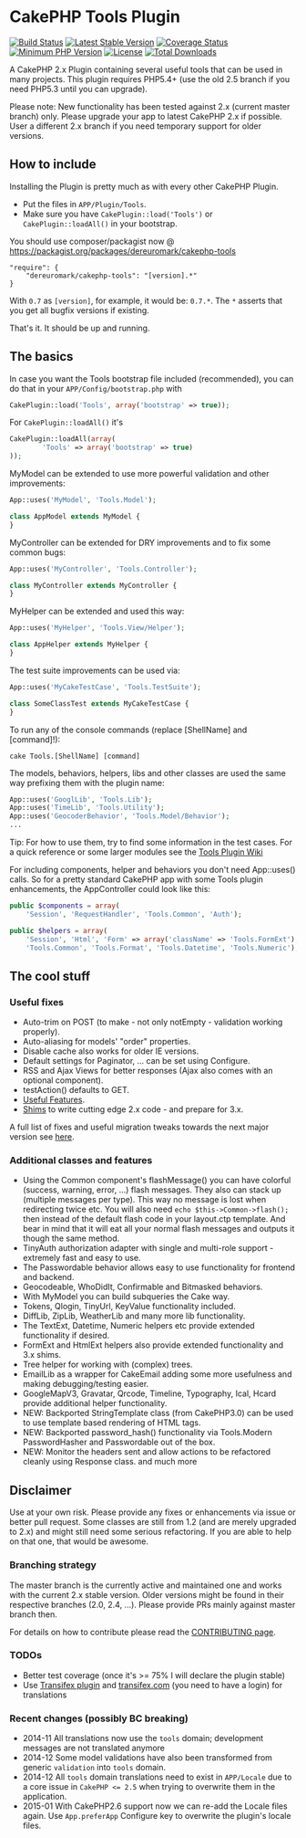 # CakePHP Tools Plugin
[![Build Status](https://api.travis-ci.org/dereuromark/cakephp-tools.png?branch=master)](https://travis-ci.org/dereuromark/cakephp-tools)
[![Latest Stable Version](https://poser.pugx.org/dereuromark/cakephp-tools/v/stable.png)](https://packagist.org/packages/dereuromark/cakephp-tools)
[![Coverage Status](https://coveralls.io/repos/dereuromark/cakephp-tools/badge.png)](https://coveralls.io/r/dereuromark/cakephp-tools)
[![Minimum PHP Version](http://img.shields.io/badge/php-%3E%3D%205.4-8892BF.svg)](https://php.net/)
[![License](https://poser.pugx.org/dereuromark/cakephp-tools/license.png)](https://packagist.org/packages/dereuromark/cakephp-tools)
[![Total Downloads](https://poser.pugx.org/dereuromark/cakephp-tools/d/total.png)](https://packagist.org/packages/dereuromark/cakephp-tools)

A CakePHP 2.x Plugin containing several useful tools that can be used in many projects.
This plugin requires PHP5.4+ (use the old 2.5 branch if you need PHP5.3 until you can upgrade).

Please note: New functionality has been tested against 2.x (current master branch) only.
Please upgrade your app to latest CakePHP 2.x if possible.
User a different 2.x branch if you need temporary support for older versions.

## How to include
Installing the Plugin is pretty much as with every other CakePHP Plugin.

* Put the files in `APP/Plugin/Tools`.
* Make sure you have `CakePlugin::load('Tools')` or `CakePlugin::loadAll()` in your bootstrap.

You should use composer/packagist now @ https://packagist.org/packages/dereuromark/cakephp-tools

```
"require": {
	"dereuromark/cakephp-tools": "[version].*"
}
```
With `0.7` as `[version]`, for example, it would be: `0.7.*`.
The `*` asserts that you get all bugfix versions if existing.

That's it. It should be up and running.

## The basics

In case you want the Tools bootstrap file included (recommended), you can do that in your `APP/Config/bootstrap.php` with

```php
CakePlugin::load('Tools', array('bootstrap' => true));
```

For `CakePlugin::loadAll()` it's

```php
CakePlugin::loadAll(array(
		'Tools' => array('bootstrap' => true)
));
```

MyModel can be extended to use more powerful validation and other improvements:

```php
App::uses('MyModel', 'Tools.Model');

class AppModel extends MyModel {
}
```

MyController can be extended for DRY improvements and to fix some common bugs:

```php
App::uses('MyController', 'Tools.Controller');

class MyController extends MyController {
}
```

MyHelper can be extended and used this way:

```php
App::uses('MyHelper', 'Tools.View/Helper');

class AppHelper extends MyHelper {
}
```

The test suite improvements can be used via:

```php
App::uses('MyCakeTestCase', 'Tools.TestSuite');

class SomeClassTest extends MyCakeTestCase {
}
```

To run any of the console commands (replace [ShellName] and [command]!):

    cake Tools.[ShellName] [command]

The models, behaviors, helpers, libs and other classes are used the same way prefixing them with the plugin name:

```php
App::uses('GooglLib', 'Tools.Lib');
App::uses('TimeLib', 'Tools.Utility');
App::uses('GeocoderBehavior', 'Tools.Model/Behavior');
...
```

Tip: For how to use them, try to find some information in the test cases.
For a quick reference or some larger modules see the [Tools Plugin Wiki](https://github.com/dereuromark/cakephp-tools/wiki)

For including components, helper and behaviors you don't need App::uses() calls.
So for a pretty standard CakePHP app with some Tools plugin enhancements, the AppController could look like this:
```php
public $components = array(
	'Session', 'RequestHandler', 'Tools.Common', 'Auth');

public $helpers = array(
	'Session', 'Html', 'Form' => array('className' => 'Tools.FormExt'),
	'Tools.Common', 'Tools.Format', 'Tools.Datetime', 'Tools.Numeric');
```

## The cool stuff

### Useful fixes

* Auto-trim on POST (to make - not only notEmpty - validation working properly).
* Auto-aliasing for models' "order" properties.
* Disable cache also works for older IE versions.
* Default settings for Paginator, ... can be set using Configure.
* RSS and Ajax Views for better responses (Ajax also comes with an optional component).
* testAction() defaults to GET.
* [Useful Features](docs/Features.md).
* [Shims](docs/Shims.md) to write cutting edge 2.x code - and prepare for 3.x.

A full list of fixes and useful migration tweaks towards the next major version see [here](https://github.com/dereuromark/cakephp-tools/wiki/Included-fixes-and-migration-tweaks).

### Additional classes and features

* Using the Common component's flashMessage() you can have colorful (success, warning, error, ...) flash messages.
  They also can stack up (multiple messages per type). This way no message is lost when redirecting twice etc.
  You will also need `echo $this->Common->flash();` then instead of the default flash code in your layout.ctp template.
  And bear in mind that it will eat all your normal flash messages and outputs it though the same method.
* TinyAuth authorization adapter with single and multi-role support - extremely fast and easy to use.
* The Passwordable behavior allows easy to use functionality for frontend and backend.
* Geocodeable, WhoDidIt, Confirmable and Bitmasked behaviors.
* With MyModel you can build subqueries the Cake way.
* Tokens, Qlogin, TinyUrl, KeyValue functionality included.
* DiffLib, ZipLib, WeatherLib and many more lib functionality.
* The TextExt, Datetime, Numeric helpers etc provide extended functionality if desired.
* FormExt and HtmlExt helpers also provide extended functionality and 3.x shims.
* Tree helper for working with (complex) trees.
* EmailLib as a wrapper for CakeEmail adding some more usefulness and making debugging/testing easier.
* GoogleMapV3, Gravatar, Qrcode, Timeline, Typography, Ical, Hcard provide additional helper functionality.
* NEW: Backported StringTemplate class (from CakePHP3.0) can be used to use template based rendering of HTML tags.
* NEW: Backported password_hash() functionality via Tools.Modern PasswordHasher and Passwordable out of the box.
* NEW: Monitor the headers sent and allow actions to be refactored cleanly using Response class.
and much more


## Disclaimer
Use at your own risk. Please provide any fixes or enhancements via issue or better pull request.
Some classes are still from 1.2 (and are merely upgraded to 2.x) and might still need some serious refactoring.
If you are able to help on that one, that would be awesome.

### Branching strategy
The master branch is the currently active and maintained one and works with the current 2.x stable version.
Older versions might be found in their respective branches (2.0, 2.4, ...).
Please provide PRs mainly against master branch then.

For details on how to contribute please read the [CONTRIBUTING page](CONTRIBUTING.md).

### TODOs

* Better test coverage (once it's >= 75% I will declare the plugin stable)
* Use [Transifex plugin](https://github.com/dereuromark/cakephp-transifex) and [transifex.com](https://www.transifex.com/projects/p/tools/resources/) (you need to have a login) for translations

### Recent changes (possibly BC breaking)

* 2014-11 All translations now use the `tools` domain; development messages are not translated anymore
* 2014-12 Some model validations have also been transformed from generic `validation` into `tools` domain.
* 2014-12 All `tools` domain translations need to exist in `APP/Locale` due to a core issue in `CakePHP <= 2.5` when trying to overwrite them in the application.
* 2015-01 With CakePHP2.6 support now we can re-add the Locale files again. Use `App.preferApp` Configure key to overwrite the plugin's locale files.